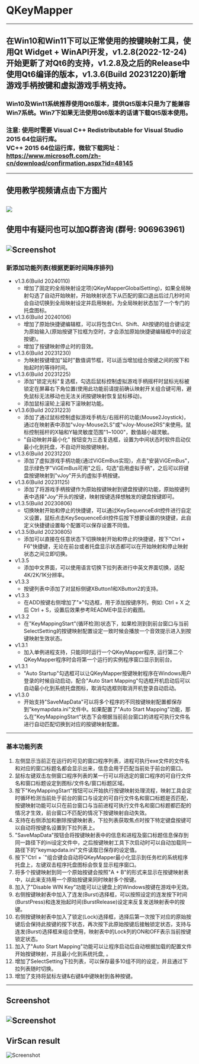# QKeyMapper
---------------
## 在Win10和Win11下可以正常使用的按键映射工具，使用Qt Widget + WinAPI开发，v1.2.8(2022-12-24)开始更新了对Qt6的支持，v1.2.8及之后的Release中使用Qt6编译的版本，v1.3.6(Build 20231220)新增游戏手柄按键和虚拟游戏手柄支持。
### Win10及Win11系统推荐使用Qt6版本，提供Qt5版本只是为了能兼容Win7系统。Win7下如果无法使用Qt6版本的话请下载Qt5版本使用。
### 注意: 使用时需要 Visual C++ Redistributable for Visual Studio 2015 64位运行库。<br>VC++ 2015 64位运行库，微软下载网址：<br>https://www.microsoft.com/zh-cn/download/confirmation.aspx?id=48145
---------------
## 使用教学视频请点击下方图片
[![](https://raw.githubusercontent.com/Zalafina/QKeyMapper/master/screenshot/show_video.png)](https://www.bilibili.com/video/BV1Re411f7YS/?share_source=copy_web&vd_source=9602438c12e2a27bbe08c10cd8723515)
---------------
## 使用中有疑问也可以加Q群咨询 (群号: 906963961)
![Screenshot](https://raw.githubusercontent.com/Zalafina/QKeyMapper/master/screenshot/QKeyMapper_QGroup_Number.png)
---------------
### 新添加功能列表(根据更新时间降序排列)
* v1.3.6(Build 20240110)
    * 增加了固定的全局映射设定项(QKeyMapperGlobalSetting)，如果全局映射勾选了自动开始映射，开始映射状态下从匹配的窗口退出后过几秒时间会自动切换到全局映射设定并启用映射。为全局映射状态加了一个专门的托盘图标。
* v1.3.6(Build 20240106)
    * 增加了原始快捷键编辑框，可以将包含Ctrl、Shift、Alt按键的组合键设定为原始输入(原始按键下拉框为空时，才会添加原始快捷键编辑框中的设定按键)。
    * 增加了按键映射停止时的音效。
* v1.3.6(Build 20231230)
    * 为映射按键增加"延时"数值调节框，可以适当增加组合按键之间的按下和抬起时的等待时间。
* v1.3.6(Build 20231225)
    * 添加"锁定光标"复选框，勾选后鼠标控制虚拟游戏手柄摇杆时鼠标光标被锁定在屏幕右下角位置(使用此功能前请提前确认映射开关组合键可用，避免鼠标无法移动也无法关闭按键映射恢复鼠标移动)。
    * 添加鼠标滚轮上滚和下滚映射功能。
* v1.3.6(Build 20231223)
    * 添加了通过鼠标控制虚拟游戏手柄左/右摇杆的功能(Mouse2Joystick)，通过在映射表中添加"vJoy-Mouse2LS"或"vJoy-Mouse2RS"来使用。鼠标控制摇杆的X轴和Y轴灵敏度范围"1~1000"，数值越小越灵敏。
    * "自动映射并最小化" 按钮变为三态复选框，设置为中间状态时软件启动仅最小化到托盘，不自动开始按键映射。
* v1.3.6(Build 20231220)
    * 添加了虚拟游戏手柄功能(通过ViGEmBus实现)，点击"安装ViGEmBus"，显示绿色字"ViGEmBus可用"之后，勾选"启用虚拟手柄"，之后可以将键盘按键映射到"vJoy"开头的虚拟手柄按键。
* v1.3.6(Build 20231125)
    * 添加了将游戏手柄按键作为原始按键映射到键盘按键的功能，原始按键列表中选择"Joy"开头的按键，映射按键选择想触发的键盘按键即可。
* v1.3.5(Build 20230806)
    * 切换映射开始和停止的快捷键，可以通过KeySequenceEdit控件进行自定义设置，鼠标点击KeySequenceEdit控件后按下想要设置的快捷键，此自定义快捷键设置每个配置可以保存设置不同值。
* v1.3.5(Build 20230805)
    * 添加可以直接在任意状态下切换映射开始和停止的快捷键，按下"Ctrl + F6"快捷键，无论在前台或者托盘显示状态都可以在开始映射和停止映射状态之间立即切换。
* v1.3.5
    * 添加中文界面，可以使用语言切换下拉列表进行中英文界面切换，适配4K/2K/1K分辨率。
* v1.3.3
    * 按键列表中添加了对鼠标侧键XButton1和XButton2的支持。
* v1.3.3
    * 在ADD按键右侧增加了"»"勾选框，用于添加按键序列，例如: Ctrl + X 之后 Ctrl + S，设置后效果参考README中显示的截图。
* v1.3.2
    * 在"KeyMappingStart"(循环检测)状态下，如果检测到到前台窗口与当前SelectSetting的按键映射配置设定一致时候会播放一个音效提示进入到按键映射生效状态。
* v1.3.1
    * 加入单例进程支持，只能同时运行一个QKeyMapper程序, 运行第二个QKeyMapper程序时会将第一个运行的实例程序窗口显示到前台。
* v1.3.1
    * "Auto Startup"勾选框可以让QKeyMapper按键映射程序在Windows用户登录的时候自动启动，配合"Auto Start Mapping"勾选框开机启动后可以自动最小化到系统托盘图标，取消勾选框则取消开机登录自动启动。
* v1.3.0
    * 开始支持"SaveMapData"可以将多个程序的不同按键映射配置都保存到"keymapdata.ini"文件中。如果配置了"Auto Start Mapping"功能，那么在"KeyMappingStart"状态下会根据当前前台窗口的进程可执行文件名进行自动匹配切换到对应的按键映射配置。
---------------
### 基本功能列表
1. 左侧显示当前正在运行的可见的窗口程序列表，进程可执行exe文件的文件名和对应的窗口标题名都会显示出来，信息会用于匹配当前处于前台的窗口。
2. 鼠标左键双击左侧窗口程序列表的某一行可以将选定的窗口程序的可自行文件名和窗口标题设定到图标/文件名/窗口标题区域。
3. 按下"KeyMappingStart"按钮可以开始执行按键映射处理流程，映射工具会定时循环检测当前处于前台的窗口与设定的可自行文件名和窗口标题是否匹配，按键映射功能可以只在前台窗口与当前进程可执行文件名和窗口标题都匹配的情况才生效，前台窗口不匹配的情况下按键映射自动失效。
4. 支持在右侧添加和删除按键映射表，下拉列表获取焦点时按下特定键盘按键可以自动将按键名设置到下拉列表上。
5. "SaveMapData"按钮会将按键映射表中的信息和进程及窗口标题信息保存到同一路径下的ini设定文件中，之后按键映射工具下次启动时可以自动加载同一路径下的"keymapdata.ini"文件读取已保存的设定值。
6. 按下"Ctrl + `"组合键会自动将QKeyMapper最小化显示到任务栏的系统程序托盘上，左键双击程序托盘图标会恢复显示程序窗口。
7. 将多个按键映射到同一个原始按键会按照"A + B"的形式来显示在按键映射表中，以此来支持用一个原始按键来同时映射多个按键。
8. 加入了"Disable WIN Key"功能可以让键盘上的Windows按键在游戏中无效。
9. 右侧按键映射表中加入了连发(Burst)选择框，可以按照设定的连发按下时间(BurstPress)和连发抬起时间(BurstRelease)设定来反复发送映射表中的按键。
10. 右侧按键映射表中加入了锁定(Lock)选择框，选择后第一次按下对应的原始按键后会保持此按键的按下状态，再次按下此原始按键后接触锁定状态，支持与连发(Burst)选择框来组合使用，映射表中的Lock列的ON和OFF表示当前按键锁定状态。
11. 加入了"Auto Start Mapping"功能可以让程序启动后自动根据加载的配置文件开始按键映射，并且最小化到系统托盘, 。
12. 增加了SelectSetting下拉列表，可以保存最多10组不同的设定，并且通过下拉列表随时切换。
13. 增加了支持将鼠标左键&右键&中键映射到各种按键。
---------------
## Screenshot
![Screenshot](https://raw.githubusercontent.com/Zalafina/QKeyMapper/master/screenshot/QKeyMapper_screenshot_02.png)
---------------
## VirScan result
![Screenshot](https://raw.githubusercontent.com/Zalafina/QKeyMapper/master/screenshot/QKeyMapper_VirScan.png)
